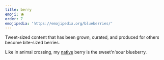 ```yaml
---
title: berry
emoji: 🫐
order: 7
emojipedia: 'https://emojipedia.org/blueberries/'
---
```


Tweet-sized content that has been grown, curated, and produced for others become bite-sized berries.

Like in animal crossing, my [native](https://animalcrossing.fandom.com/wiki/Fruit#Native_Fruits) berry is the sweet'n'sour blueberry. 
